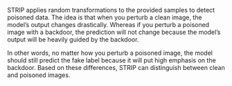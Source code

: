 STRIP applies random transformations to the provided samples to detect poisoned data. The idea is that when you perturb a clean image, the model’s output changes drastically. Whereas if you perturb a poisoned image with a backdoor, the prediction will not change because the model’s output will be heavily guided by the backdoor.

In other words, no matter how you perturb a poisoned image, the model should still predict the fake label because it will put high emphasis on the backdoor. Based on these differences, STRIP can distinguish between clean and poisoned images.